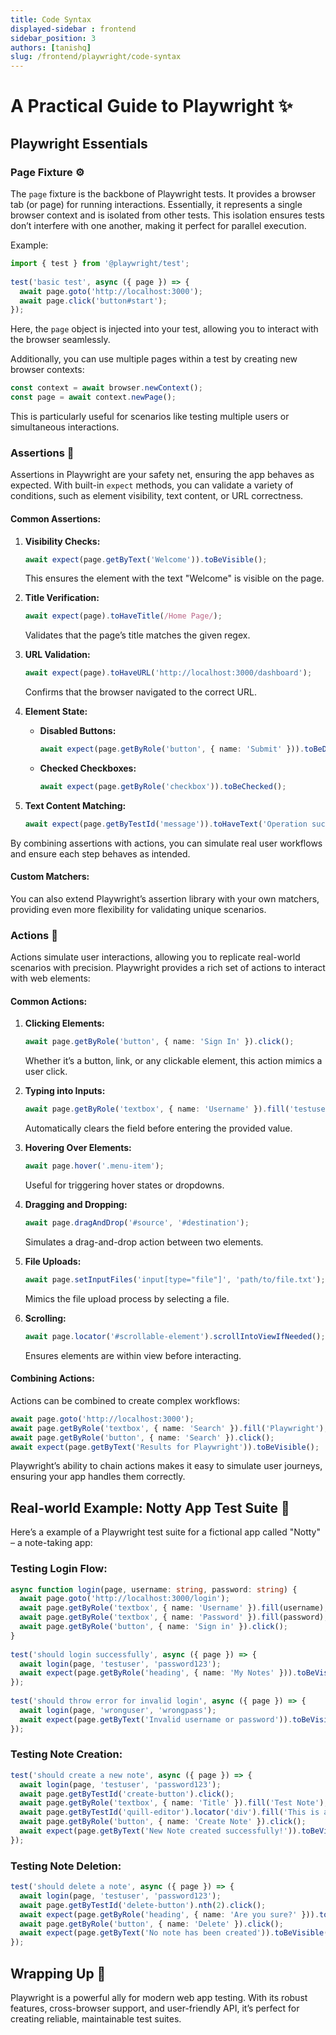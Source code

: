 ```yaml
---
title: Code Syntax
displayed-sidebar : frontend
sidebar_position: 3
authors: [tanishq]
slug: /frontend/playwright/code-syntax
---
```

# A Practical Guide to Playwright ✨
 
## Playwright Essentials
 
### Page Fixture ⚙️
The `page` fixture is the backbone of Playwright tests. It provides a browser tab (or page) for running interactions. Essentially, it represents a single browser context and is isolated from other tests. This isolation ensures tests don’t interfere with one another, making it perfect for parallel execution.
 
Example:
```typescript
import { test } from '@playwright/test';
 
test('basic test', async ({ page }) => {
  await page.goto('http://localhost:3000');
  await page.click('button#start');
});
```
Here, the `page` object is injected into your test, allowing you to interact with the browser seamlessly.
 
Additionally, you can use multiple pages within a test by creating new browser contexts:
```typescript
const context = await browser.newContext();
const page = await context.newPage();
```
This is particularly useful for scenarios like testing multiple users or simultaneous interactions.
 
### Assertions 🏢
Assertions in Playwright are your safety net, ensuring the app behaves as expected. With built-in `expect` methods, you can validate a variety of conditions, such as element visibility, text content, or URL correctness.
 
#### Common Assertions:
1. **Visibility Checks:**
   ```typescript
   await expect(page.getByText('Welcome')).toBeVisible();
   ```
   This ensures the element with the text "Welcome" is visible on the page.
 
2. **Title Verification:**
   ```typescript
   await expect(page).toHaveTitle(/Home Page/);
   ```
   Validates that the page’s title matches the given regex.
 
3. **URL Validation:**
   ```typescript
   await expect(page).toHaveURL('http://localhost:3000/dashboard');
   ```
   Confirms that the browser navigated to the correct URL.
 
4. **Element State:**
   - **Disabled Buttons:**
     ```typescript
     await expect(page.getByRole('button', { name: 'Submit' })).toBeDisabled();
     ```
   - **Checked Checkboxes:**
     ```typescript
     await expect(page.getByRole('checkbox')).toBeChecked();
     ```
 
5. **Text Content Matching:**
   ```typescript
   await expect(page.getByTestId('message')).toHaveText('Operation successful!');
   ```
 
By combining assertions with actions, you can simulate real user workflows and ensure each step behaves as intended.
 
#### Custom Matchers:
You can also extend Playwright’s assertion library with your own matchers, providing even more flexibility for validating unique scenarios.
 
### Actions 🚀
Actions simulate user interactions, allowing you to replicate real-world scenarios with precision. Playwright provides a rich set of actions to interact with web elements:
 
#### Common Actions:
1. **Clicking Elements:**
   ```typescript
   await page.getByRole('button', { name: 'Sign In' }).click();
   ```
   Whether it’s a button, link, or any clickable element, this action mimics a user click.
 
2. **Typing into Inputs:**
   ```typescript
   await page.getByRole('textbox', { name: 'Username' }).fill('testuser');
   ```
   Automatically clears the field before entering the provided value.
 
3. **Hovering Over Elements:**
   ```typescript
   await page.hover('.menu-item');
   ```
   Useful for triggering hover states or dropdowns.
 
4. **Dragging and Dropping:**
   ```typescript
   await page.dragAndDrop('#source', '#destination');
   ```
   Simulates a drag-and-drop action between two elements.
 
5. **File Uploads:**
   ```typescript
   await page.setInputFiles('input[type="file"]', 'path/to/file.txt');
   ```
   Mimics the file upload process by selecting a file.
 
6. **Scrolling:**
   ```typescript
   await page.locator('#scrollable-element').scrollIntoViewIfNeeded();
   ```
   Ensures elements are within view before interacting.
 
#### Combining Actions:
Actions can be combined to create complex workflows:
```typescript
await page.goto('http://localhost:3000');
await page.getByRole('textbox', { name: 'Search' }).fill('Playwright');
await page.getByRole('button', { name: 'Search' }).click();
await expect(page.getByText('Results for Playwright')).toBeVisible();
```
 
Playwright’s ability to chain actions makes it easy to simulate user journeys, ensuring your app handles them correctly.
 
## Real-world Example: Notty App Test Suite 📖
 
Here’s a example of a Playwright test suite for a fictional app called "Notty" – a note-taking app:
 
### Testing Login Flow:
```typescript
async function login(page, username: string, password: string) {
  await page.goto('http://localhost:3000/login');
  await page.getByRole('textbox', { name: 'Username' }).fill(username);
  await page.getByRole('textbox', { name: 'Password' }).fill(password);
  await page.getByRole('button', { name: 'Sign in' }).click();
}
 
test('should login successfully', async ({ page }) => {
  await login(page, 'testuser', 'password123');
  await expect(page.getByRole('heading', { name: 'My Notes' })).toBeVisible();
});
 
test('should throw error for invalid login', async ({ page }) => {
  await login(page, 'wronguser', 'wrongpass');
  await expect(page.getByText('Invalid username or password')).toBeVisible();
});
```
 
### Testing Note Creation:
```typescript
test('should create a new note', async ({ page }) => {
  await login(page, 'testuser', 'password123');
  await page.getByTestId('create-button').click();
  await page.getByRole('textbox', { name: 'Title' }).fill('Test Note');
  await page.getByTestId('quill-editor').locator('div').fill('This is a test note');
  await page.getByRole('button', { name: 'Create Note' }).click();
  await expect(page.getByText('New Note created successfully!')).toBeVisible();
});
```
 
### Testing Note Deletion:
```typescript
test('should delete a note', async ({ page }) => {
  await login(page, 'testuser', 'password123');
  await page.getByTestId('delete-button').nth(2).click();
  await expect(page.getByRole('heading', { name: 'Are you sure?' })).toBeVisible();
  await page.getByRole('button', { name: 'Delete' }).click();
  await expect(page.getByText('No note has been created')).toBeVisible();
});
```
 
## Wrapping Up 🎉
Playwright is a powerful ally for modern web app testing. With its robust features, cross-browser support, and user-friendly API, it’s perfect for creating reliable, maintainable test suites. 